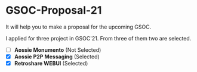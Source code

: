 # GSOC-Proposal-21
It will help you to make a proposal for the upcoming GSOC.

I applied for three project in GSOC'21. From three of them two are selected.

 - [ ] **Aossie Monumento** (Not Selected)
 - [x] **Aossie P2P Messaging** (Selected)
 - [x] **Retroshare WEBUI**  (Selected) 
